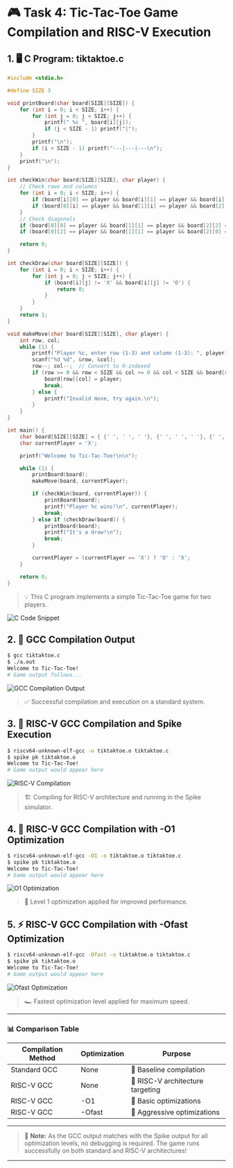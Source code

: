 # 🎮 Task 4: Tic-Tac-Toe Game Compilation and RISC-V Execution

## 1. 🖥️ C Program: tiktaktoe.c

```c
#include <stdio.h>

#define SIZE 3

void printBoard(char board[SIZE][SIZE]) {
    for (int i = 0; i < SIZE; i++) {
        for (int j = 0; j < SIZE; j++) {
            printf(" %c ", board[i][j]);
            if (j < SIZE - 1) printf("|");
        }
        printf("\n");
        if (i < SIZE - 1) printf("---|---|---\n");
    }
    printf("\n");
}

int checkWin(char board[SIZE][SIZE], char player) {
    // Check rows and columns
    for (int i = 0; i < SIZE; i++) {
        if (board[i][0] == player && board[i][1] == player && board[i][2] == player) return 1;
        if (board[0][i] == player && board[1][i] == player && board[2][i] == player) return 1;
    }
    // Check diagonals
    if (board[0][0] == player && board[1][1] == player && board[2][2] == player) return 1;
    if (board[0][2] == player && board[1][1] == player && board[2][0] == player) return 1;

    return 0;
}

int checkDraw(char board[SIZE][SIZE]) {
    for (int i = 0; i < SIZE; i++) {
        for (int j = 0; j < SIZE; j++) {
            if (board[i][j] != 'X' && board[i][j] != 'O') {
                return 0;
            }
        }
    }
    return 1;
}

void makeMove(char board[SIZE][SIZE], char player) {
    int row, col;
    while (1) {
        printf("Player %c, enter row (1-3) and column (1-3): ", player);
        scanf("%d %d", &row, &col);
        row--; col--;  // Convert to 0-indexed
        if (row >= 0 && row < SIZE && col >= 0 && col < SIZE && board[row][col] == ' ') {
            board[row][col] = player;
            break;
        } else {
            printf("Invalid move, try again.\n");
        }
    }
}

int main() {
    char board[SIZE][SIZE] = { {' ', ' ', ' '}, {' ', ' ', ' '}, {' ', ' ', ' '} };
    char currentPlayer = 'X';

    printf("Welcome to Tic-Tac-Toe!\n\n");

    while (1) {
        printBoard(board);
        makeMove(board, currentPlayer);

        if (checkWin(board, currentPlayer)) {
            printBoard(board);
            printf("Player %c wins!\n", currentPlayer);
            break;
        } else if (checkDraw(board)) {
            printBoard(board);
            printf("It's a draw!\n");
            break;
        }

        currentPlayer = (currentPlayer == 'X') ? 'O' : 'X';
    }

    return 0;
}
```

> 💡 This C program implements a simple Tic-Tac-Toe game for two players.

![C Code Snippet](https://github.com/user-attachments/assets/d1a03a24-e12f-41ae-80cf-0fc72cd48143)

## 2. 🚀 GCC Compilation Output

```bash
$ gcc tiktaktoe.c
$ ./a.out
Welcome to Tic-Tac-Toe!
# Game output follows...
```

![GCC Compilation Output](https://github.com/user-attachments/assets/736cb9a2-001c-4072-a2d4-e872f7e90ef7)

> ✅ Successful compilation and execution on a standard system.

## 3. 🔧 RISC-V GCC Compilation and Spike Execution

```bash
$ riscv64-unknown-elf-gcc -o tiktaktoe.o tiktaktoe.c
$ spike pk tiktaktoe.o
Welcome to Tic-Tac-Toe!
# Game output would appear here
```

![RISC-V Compilation](https://github.com/user-attachments/assets/67a03bac-ea6b-499e-844d-3efaf2e8d1d9)

> 🏗️ Compiling for RISC-V architecture and running in the Spike simulator.

## 4. 🔬 RISC-V GCC Compilation with -O1 Optimization

```bash
$ riscv64-unknown-elf-gcc -O1 -o tiktaktoe.o tiktaktoe.c
$ spike pk tiktaktoe.o
Welcome to Tic-Tac-Toe!
# Game output would appear here
```

![O1 Optimization](https://github.com/user-attachments/assets/6e8436a8-4e89-4b06-8f92-66dfc2b56ec5)

> 🚀 Level 1 optimization applied for improved performance.

## 5. ⚡ RISC-V GCC Compilation with -Ofast Optimization

```bash
$ riscv64-unknown-elf-gcc -Ofast -o tiktaktoe.o tiktaktoe.c
$ spike pk tiktaktoe.o
Welcome to Tic-Tac-Toe!
# Game output would appear here
```

![Ofast Optimization](https://github.com/user-attachments/assets/ff27c556-d113-43f8-b699-c20a6932a90c)

> 🏎️ Fastest optimization level applied for maximum speed.

---

### 📊 Comparison Table

| Compilation Method | Optimization | Purpose |
|--------------------|--------------|---------|
| Standard GCC       | None         | 🏁 Baseline compilation |
| RISC-V GCC         | None         | 🎯 RISC-V architecture targeting |
| RISC-V GCC         | -O1          | 🔨 Basic optimizations |
| RISC-V GCC         | -Ofast       | 🚀 Aggressive optimizations |

---

> 🎉 **Note:** As the GCC output matches with the Spike output for all optimization levels, no debugging is required. The game runs successfully on both standard and RISC-V architectures!

---
